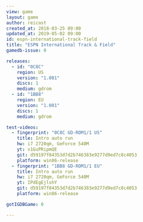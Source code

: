 ```yaml
---
view: game
layout: game
author: reicast
created_at: 2018-03-25 09:00
updated_at: 2019-05-02 09:00
id: espn-international-track-field
title: "ESPN International Track & Field"
gamedb-issue: 0

releases:
  - id: "0C8C"
    region: US
    version: "1.001"
    discs: 1
    medium: gdrom
  - id: "1BB8"
    region: EU
    version: "1.001"
    discs: 1
    medium: gdrom

test-videos:
  - fingerprint: "0C8C GD-ROM1/1 US"
    title: Intro auto run
    hw: i7 2720qm, GeForce 540M
    yt: v1GuPRipmQE
    git: d59197f84353d7d2b746383e9277d9ed7c8c4053
    platform: win86-release
  - fingerprint: "1BB8 GD-ROM1/1 EU"
    title: Intro auto run
    hw: i7 2720qm, GeForce 540M
    yt: IPdEgEjlshY
    git: d59197f84353d7d2b746383e9277d9ed7c8c4053
    platform: win86-release

gotIGDBGame: 0

---
```

